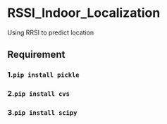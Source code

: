 # RSSI_Indoor_Localization
Using RRSI to predict location

## Requirement

### 1.`pip install pickle`

### 2.`pip install cvs`

### 3.`pip install scipy`
